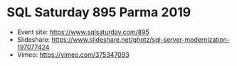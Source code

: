 # SQL Saturday 895 Parma 2019
* Event site: https://www.sqlsaturday.com/895
* Slideshare: https://www.slideshare.net/ghotz/sql-server-modernization-197077424
* Vimeo: https://vimeo.com/375347093
